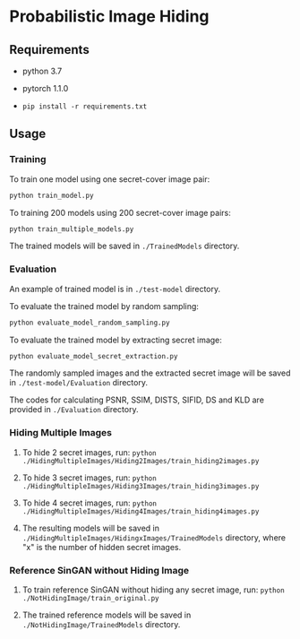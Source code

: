 # Probabilistic Image Hiding

## Requirements
* python 3.7

* pytorch 1.1.0

* ``pip install -r requirements.txt``

## Usage

### Training
To train one model using one secret-cover image pair: 
```bash
python train_model.py
```

To training 200 models using 200 secret-cover image pairs: 
```bash
python train_multiple_models.py
```

The trained models will be saved in ``./TrainedModels`` directory.

### Evaluation
An example of trained model is in ``./test-model`` directory.

To evaluate the trained model by random sampling: 
```bash
python evaluate_model_random_sampling.py
```

To evaluate the trained model by extracting secret image: 
```bash
python evaluate_model_secret_extraction.py
```

The randomly sampled images and the extracted secret image will be saved in ``./test-model/Evaluation`` directory.

The codes for calculating PSNR, SSIM, DISTS, SIFID, DS and KLD are provided in ``./Evaluation`` directory.

### Hiding Multiple Images
1. To hide 2 secret images, run: ``python ./HidingMultipleImages/Hiding2Images/train_hiding2images.py``

2. To hide 3 secret images, run: ``python ./HidingMultipleImages/Hiding3Images/train_hiding3images.py``

3. To hide 4 secret images, run: ``python ./HidingMultipleImages/Hiding4Images/train_hiding4images.py``

4. The resulting models will be saved in ``./HidingMultipleImages/HidingxImages/TrainedModels`` directory, where "x" is the number of hidden secret images.

### Reference SinGAN without Hiding Image
1. To train reference SinGAN without hiding any secret image, run: ``python ./NotHidingImage/train_original.py``

2. The trained reference models will be saved in ``./NotHidingImage/TrainedModels`` directory.
